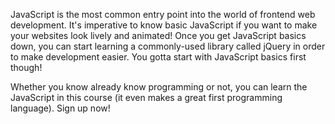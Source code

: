 JavaScript is the most common entry point into the world of frontend web development. It's imperative to know basic JavaScript if you want to make your websites look lively and animated! Once you get JavaScript basics down, you can start learning a commonly-used library called jQuery in order to make development easier. You gotta start with JavaScript basics first though! 

Whether you know already know programming or not, you can learn the JavaScript in this course (it even makes a great first programming language). Sign up now! 